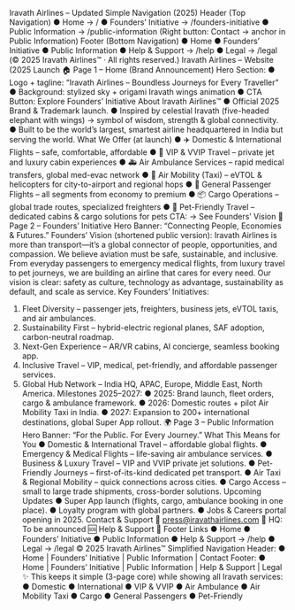 Iravath Airlines – Updated Simple
Navigation (2025)
Header (Top Navigation)
● Home → /
● Founders’ Initiative → /founders-initiative
● Public Information → /public-information
(Right button: Contact → anchor in Public Information)
Footer (Bottom Navigation)
● Home
● Founders’ Initiative
● Public Information
● Help & Support → /help
● Legal → /legal
(© 2025 Iravath Airlines™ · All rights reserved.)
Iravath Airlines – Website (2025 Launch
🏠 Page 1 – Home (Brand Announcement)
Hero Section:
● Logo + tagline: “Iravath Airlines – Boundless Journeys for Every Traveller”
● Background: stylized sky + origami Iravath wings animation
● CTA Button: Explore Founders’ Initiative
About Iravath Airlines™
● Official 2025 Brand & Trademark launch.
● Inspired by celestial Iravath (five-headed elephant with wings) → symbol of wisdom,
strength & global connectivity.
● Built to be the world’s largest, smartest airline headquartered in India but serving the
world.
What We Offer (at launch)
● ✈️ Domestic & International Flights – safe, comfortable, affordable
● 👑 VIP & VVIP Travel – private jet and luxury cabin experiences
● 🚑 Air Ambulance Services – rapid medical transfers, global med-evac network
● 🚖 Air Mobility (Taxi) – eVTOL & helicopters for city-to-airport and regional hops
● 🧳 General Passenger Flights – all segments from economy to premium
● 📦 Cargo Operations – global trade routes, specialized freighters
● 🐾 Pet-Friendly Travel – dedicated cabins & cargo solutions for pets
CTA: → See Founders’ Vision
👤 Page 2 – Founders’ Initiative
Hero Banner:
“Connecting People, Economies & Futures.”
Founders’ Vision (shortened public version):
Iravath Airlines is more than transport—it’s a global connector of people, opportunities, and
compassion. We believe aviation must be safe, sustainable, and inclusive. From everyday
passengers to emergency medical flights, from luxury travel to pet journeys, we are building an
airline that cares for every need. Our vision is clear: safety as culture, technology as advantage,
sustainability as default, and scale as service.
Key Founders’ Initiatives:
1. Fleet Diversity – passenger jets, freighters, business jets, eVTOL taxis, and air
ambulances.
2. Sustainability First – hybrid-electric regional planes, SAF adoption, carbon-neutral
roadmap.
3. Next-Gen Experience – AR/VR cabins, AI concierge, seamless booking app.
4. Inclusive Travel – VIP, medical, pet-friendly, and affordable passenger services.
5. Global Hub Network – India HQ, APAC, Europe, Middle East, North America.
Milestones 2025–2027:
● 2025: Brand launch, fleet orders, cargo & ambulance framework.
● 2026: Domestic routes + pilot Air Mobility Taxi in India.
● 2027: Expansion to 200+ international destinations, global Super App rollout.
🌍 Page 3 – Public Information
Hero Banner:
“For the Public. For Every Journey.”
What This Means for You
● Domestic & International Travel – affordable global flights.
● Emergency & Medical Flights – life-saving air ambulance services.
● Business & Luxury Travel – VIP and VVIP private jet solutions.
● Pet-Friendly Journeys – first-of-its-kind dedicated pet transport.
● Air Taxi & Regional Mobility – quick connections across cities.
● Cargo Access – small to large trade shipments, cross-border solutions.
Upcoming Updates
● Super App launch (flights, cargo, ambulance booking in one place).
● Loyalty program with global partners.
● Jobs & Careers portal opening in 2025.
Contact & Support
📧 press@iravathairlines.com
📍 HQ: To be announced
🆘 Help & Support
📑 Footer Links
● Home
● Founders’ Initiative
● Public Information
● Help & Support → /help
● Legal → /legal
© 2025 Iravath Airlines™
Simplified Navigation
Header:
● Home | Founders’ Initiative | Public Information | Contact
Footer:
● Home | Founders’ Initiative | Public Information | Help & Support | Legal
✨ This keeps it simple (3-page core) while showing all Iravath services:
● Domestic
● International
● VIP & VVIP
● Air Ambulance
● Air Mobility Taxi
● Cargo
● General Passengers
● Pet-Friendly